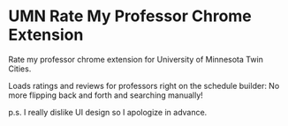 # UMN Rate My Professor Chrome Extension
 Rate my professor chrome extension for University of Minnesota Twin Cities.
 
 Loads ratings and reviews for professors right on the schedule builder:
 No more flipping back and forth and searching manually!
 
 
 p.s. I really dislike UI design so I apologize in advance.
 
